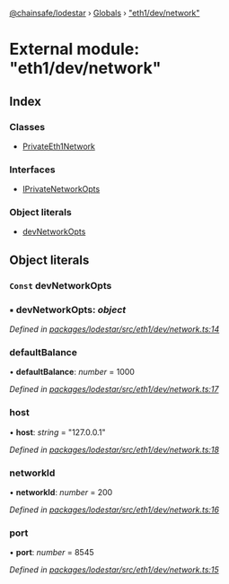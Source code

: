 [@chainsafe/lodestar](../README.md) › [Globals](../globals.md) › ["eth1/dev/network"](_eth1_dev_network_.md)

# External module: "eth1/dev/network"

## Index

### Classes

* [PrivateEth1Network](../classes/_eth1_dev_network_.privateeth1network.md)

### Interfaces

* [IPrivateNetworkOpts](../interfaces/_eth1_dev_network_.iprivatenetworkopts.md)

### Object literals

* [devNetworkOpts](_eth1_dev_network_.md#const-devnetworkopts)

## Object literals

### `Const` devNetworkOpts

### ▪ **devNetworkOpts**: *object*

*Defined in [packages/lodestar/src/eth1/dev/network.ts:14](https://github.com/ChainSafe/lodestar/blob/1b619203f/packages/lodestar/src/eth1/dev/network.ts#L14)*

###  defaultBalance

• **defaultBalance**: *number* = 1000

*Defined in [packages/lodestar/src/eth1/dev/network.ts:17](https://github.com/ChainSafe/lodestar/blob/1b619203f/packages/lodestar/src/eth1/dev/network.ts#L17)*

###  host

• **host**: *string* = "127.0.0.1"

*Defined in [packages/lodestar/src/eth1/dev/network.ts:18](https://github.com/ChainSafe/lodestar/blob/1b619203f/packages/lodestar/src/eth1/dev/network.ts#L18)*

###  networkId

• **networkId**: *number* = 200

*Defined in [packages/lodestar/src/eth1/dev/network.ts:16](https://github.com/ChainSafe/lodestar/blob/1b619203f/packages/lodestar/src/eth1/dev/network.ts#L16)*

###  port

• **port**: *number* = 8545

*Defined in [packages/lodestar/src/eth1/dev/network.ts:15](https://github.com/ChainSafe/lodestar/blob/1b619203f/packages/lodestar/src/eth1/dev/network.ts#L15)*
